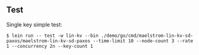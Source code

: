 Test
---

Single key simple test:

```
$ lein run -- test -w lin-kv --bin ./demo/go/cmd/maelstrom-lin-kv-sd-paxos/maelstrom-lin-kv-sd-paxos --time-limit 10 --node-count 3 --rate 1 --concurrency 2n --key-count 1
```
